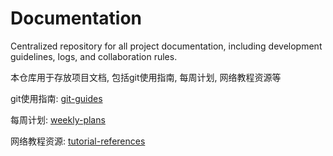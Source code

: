 # Documentation
Centralized repository for all project documentation, including development guidelines, logs, and collaboration rules.

本仓库用于存放项目文档, 包括git使用指南, 每周计划, 网络教程资源等

git使用指南: [git-guides](git-guides/readme.md)

每周计划: [weekly-plans](weekly-plans)

网络教程资源: [tutorial-references](tutorial-references/readme.md)
